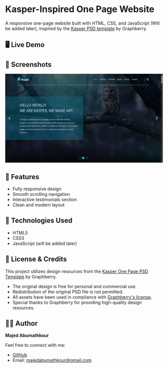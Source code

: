 # Kasper-Inspired One Page Website

A responsive one-page website built with HTML, CSS, and JavaScript (Will be added later), inspired by the [Kasper PSD template](https://www.graphberry.com/item/kasper-one-page-psd-template) by Graphberry.

## 🖥️ Live Demo



## 📸 Screenshots

![Homepage Screenshot](images/kasper-homepage.png)

## 🚀 Features

- Fully responsive design
- Smooth scrolling navigation
- Interactive testimonials section
- Clean and modern layout

## 🧰 Technologies Used

- HTML5
- CSS3
- JavaScript (will be added later)

## 📄 License & Credits

This project utilizes design resources from the [Kasper One Page PSD Template](https://www.graphberry.com/item/kasper-one-page-psd-template) by Graphberry.

- The original design is free for personal and commercial use.
- Redistribution of the original PSD file is not permitted.
- All assets have been used in compliance with [Graphberry's license](https://www.graphberry.com/pages/license).
- Special thanks to Graphberry for providing high-quality design resources.

## 🙋‍♂️ Author

**Majed Abumathkour**

Feel free to connect with me:

- [GitHub](https://github.com/Majed-Abumathkour)
-  Email: majedabumathkour@gmail.com
